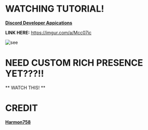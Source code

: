 # WATCHING TUTORIAL!

**[Discord Developer Appications](https://discord.com/developers/applications)**

**LINK HERE:**  https://imgur.com/a/Mcc07ic

![see](https://i.imgur.com/TmNetfn.png)


# NEED CUSTOM RICH PRESENCE YET???!!

** WATCH THIS! **









# CREDIT

**[Harmon758](https://github.com/Harmon758/mb_DiscordRichPresence)**
